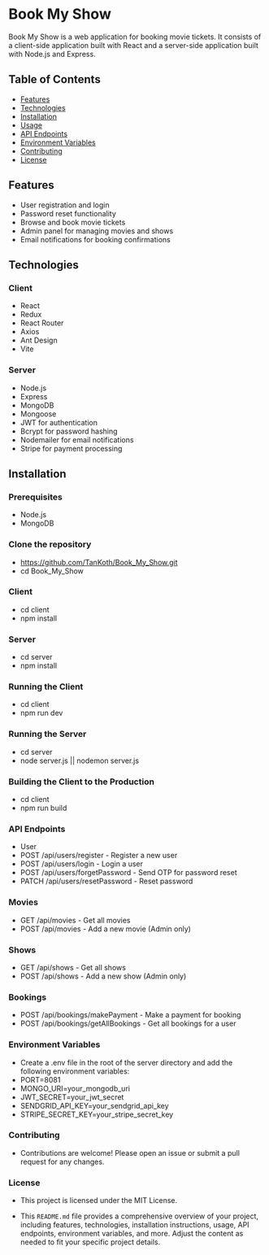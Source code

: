 # Book My Show

Book My Show is a web application for booking movie tickets. It consists of a client-side application built with React and a server-side application built with Node.js and Express.

## Table of Contents

- [Features](#features)
- [Technologies](#technologies)
- [Installation](#installation)
- [Usage](#usage)
- [API Endpoints](#api-endpoints)
- [Environment Variables](#environment-variables)
- [Contributing](#contributing)
- [License](#license)

## Features

- User registration and login
- Password reset functionality
- Browse and book movie tickets
- Admin panel for managing movies and shows
- Email notifications for booking confirmations

## Technologies

### Client

- React
- Redux
- React Router
- Axios
- Ant Design
- Vite

### Server

- Node.js
- Express
- MongoDB
- Mongoose
- JWT for authentication
- Bcrypt for password hashing
- Nodemailer for email notifications
- Stripe for payment processing

## Installation

### Prerequisites

- Node.js
- MongoDB

### Clone the repository
- https://github.com/TanKoth/Book_My_Show.git
- cd Book_My_Show

### Client
- cd client
- npm install

### Server
- cd server
- npm install

### Running the Client
- cd client
- npm run dev

### Running the Server
- cd server
- node server.js || nodemon server.js

### Building the Client to the Production
- cd client
- npm run build

### API Endpoints
- User
- POST /api/users/register - Register a new user
- POST /api/users/login - Login a user
- POST /api/users/forgetPassword - Send OTP for password reset
- PATCH /api/users/resetPassword - Reset password
### Movies
- GET /api/movies - Get all movies
- POST /api/movies - Add a new movie (Admin only)
### Shows
- GET /api/shows - Get all shows
- POST /api/shows - Add a new show (Admin only)
### Bookings
- POST /api/bookings/makePayment - Make a payment for booking
- POST /api/bookings/getAllBookings - Get all bookings for a user
### Environment Variables
- Create a .env file in the root of the server directory and add the following environment variables:
- PORT=8081
- MONGO_URI=your_mongodb_uri
- JWT_SECRET=your_jwt_secret
- SENDGRID_API_KEY=your_sendgrid_api_key
- STRIPE_SECRET_KEY=your_stripe_secret_key

### Contributing
- Contributions are welcome! Please open an issue or submit a pull request for any changes.

### License
- This project is licensed under the MIT License.

- This `README.md` file provides a comprehensive overview of your project, including features, technologies, installation instructions, usage, API endpoints, environment variables, and more. Adjust the content as needed to fit your specific project details.
